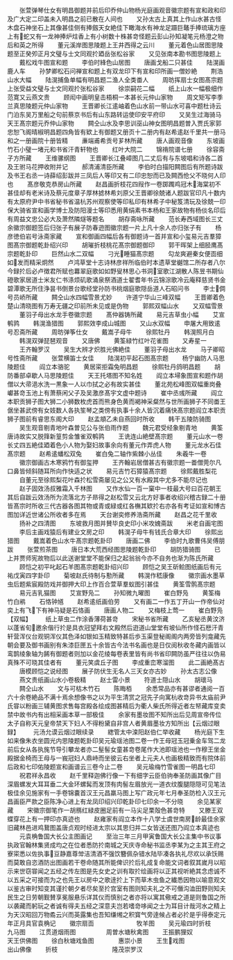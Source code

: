 <!-- { "loadSidebar": true } -->
　　张萱弹琴仕女有明昌御题并前后印乔仲山物杨光庭画观音徽宗题有宣和政和印及广大定二印盖未入明昌之前已散在人间也
　　又孙太古上真其上作山水甚古怪木盘石神坐石上其像甚佳侧有捧劔天女絶佳下瞰海水有神龙足蹑巨鼇手捧琉璃方座上有蛇又有一龙神捧炉炷香上有小树数十株甚竒怪题云彭山孙知凝笔元杨澄之物后和英之所得
　　董元溪岸图思陵题上王井西得之云川
　　董元着色山居图思陵题至正癸夘正月文璧与士文同观扵廼岳张松谷家
　　又见张南本勘书图思陵题上
　　戴松戏牛图宣和题
　　李伯时綘色山居图
　　唐画戈船二只甚佳
　　陆滉画鹿人车
　　孙梦卿松石问禅宣和题上有双龙印下有宣和印所画一僧妙絶
　　荆浩山水大幅
　　陆滉捕鱼单幅有明昌题二渔人全类畨人
　　周昉挥扇士女图髙宗题上张受益文璧与士文同观扵张松谷家
　　徐崇嗣花二幅
　　纸上山水一幅极细作范寛又云燕文贵
　　顾闳中画明皇击梧桐一本甚长元仲山家物
　　周文矩写李季兰真思陵题元仲山家物
　　王晋卿长江逺岫着色山水前一带山水可喜中题杜诗云门泊东吴万里船之句前蔡京书后有山东路转运使印安平府印
　　又吴生过海骑马天王髙宗题元乔仲山家物
　　闗仝山水及李思训巫山神女图明昌题曽入贾氏家郭忠恕飞阁晴椒明昌题四角皆有欵上有御题又册页十二册内有赵希逺赵千里共一册马和之一册画院十册皆精
　　亷端甫希贡号芗林所藏
　　唐人画观音像
　　东坡画竹石小璧一堵元和书省汗青轩物也
　　红叶大院二
　　锦禙院谱七册
　　徐容斋子方所藏
　　王维骡纲图
　　王晋卿长江叠嶂图几二丈后有与东坡唱和诗各二首及王驸马花押收附并记
　　郝清浦清臣所藏
　　李伯时白描阳闗图后有所题诗跋及书王右丞一诗薛绍彭跋并三凤后人等印又有二印忠恕而已及闗西伧父不晓何人印也
　　髙彦敬克恭房山所藏
　　赵昌画折枝花四叚作一卷踯躅鸡冠木海棠初不甚佳却有老米诗及蔡元度章子厚林摅林希刘原父王晋卿徐兢诸人题跋官印凡十数内有太原府尹中书省秘书省温杭苏州观察使等印私印有林希子中秘笈清玩及徐兢一印保大骑省宣和画学博士及防阳漫士等印悉用黄绢素书本杨和王家故物有杨倓名印后有周益文忠公必大及萧然隣燧等题名
　　胡存斋咏所藏
　　范长寿西域图长三丈余徽宗御题签后归张子有展子防春逰图徽宗题一片上凡十余人亦归张子有
　　杨彦徳伯岩号泳斋家藏
　　宣和御画四幅后各有御题诗一首并宣和小玺易元吉羣獐图髙宗御题乾卦绍兴印
　　胡璀折枝桃花髙宗御题御印
　　郭干晖架上细胫鹰髙宗题乾卦印
　　巨然山水二双幅
　　刁光睡猫髙宗题
　　勾龙爽避秦女便靣细如发而精采炯然
　　卢鸿草堂十志诗林彦祥所临伯时本遗草堂樾馆二所存者八尔今録扵后必卢徴君所赋也羃翠庭歌如如野叟林思心书洞室歌江湖散人陈昱书期仙磴歌家居道士米友仁书涤烦矶歌涌泉祭酒道士翟耆年书云锦淙歌冷云庵释慈贤书金碧潭歌无所住浄昙书倒景台歌经堂孙防书桃烟庭歌隠岳道人石昭问书
　　李士倜号员峤所藏
　　闗仝山水四幅雪景尤妙
　　许道宁华山三峰双幅
　　王晋卿着色楚山清晓图有万寿无疆之印前所未见或是伪物
　　郭熙双幅山水
　　又双幅雪景
　　董羽子母出水龙手卷徽宗题
　　髙仲器铸所藏
　　易元吉草虫小幅
　　艾宣鹌鹑
　　韩滉渔猎图
　　郭熙效李成山城图
　　又山水双幅
　　申屠大用致逺号忍斋所藏
　　周昉弹筝仕女
　　戴嵩子母牛
　　徐熙牡丹
　　韩滉照月白
　　韩滉双弹琵琶观音
　　又唐佛
　　黄筌緑竹红叶花雀图
　　又寿星一
　　王齐翰罗汉
　　吴生大辨才炽胜光佛絶佳
　　董羽子母出水龙
　　马子卿昭号性斋所藏
　　张萱横笛士女佳
　　陆滉初平起石图髙宗题
　　杨宁幽防人马思陵题佳
　　阎立本骆驼
　　黄居寀拒霜兔明昌题
　　徐熙牡丹鸽明昌题
　　胡防番部卓歇人马思陵题佳
　　天王托塔图不知名姓
　　阎立本埽象图宣和题作胡僧以大帚浥水洗一黒象一人以巾拭之必有故实甚佳
　　董北苑松峰图双幅重岗叠巘甚竒玉池上有萧蔡闲父子及吴激彦髙宇文虚中题诗
　　崔中丞彧所藏
　　阎立本职贡狮子图大狮二小狮数枚虎首而熊身色黄而褐神采粲然与世所画狮子不同畨王倨坐甚武傍有女妓数人各执笙琴之类傍有执事十余人皆沉着痛快髙宗题阎立本职贡狮子图前有睿思东阁大印
　　赵孟頫乙未自燕回时所收
　　韩干五陵防骑图
　　吴生观音剔青地叶森曽见公与张伯雨作题
　　魏元君受经象剔青地
　　黄筌唐诗故实又脱箨新篁剪金雏雀双鹌鹑
　　王诜连山絶壁髙宗题
　　董元山水一卷长丈四五絶佳廼着色小人物为娶妇故事余向有董元作弄虎人物
　　董元龙水石佳髙宗题
　　赵希逺蟠松双兔
　　崔白兔二轴作紫棘小丛佳
　　朱羲牛一卷
　　徽宗御画古木寒鸦竹有御玺押
　　王齐翰岩居僧甚古有徽宗题一畨僧莞尔凡口鼻皆倾斜随耳所向作快适之状
　　易元吉竹石獐猿髙宗题
　　徐熙戴胜梨花
　　自董元至徐熙梨花叶森扵松雪斋屡见之公又有水殿其中尤多不能尽记也
　　赵子固效汤叔雅霜入千林图
　　又作水仙一百一窠中一枝最大号曰百花朝王其后自跋云效汤所为流落北方子昻得之赵松雪又云北方好事者收绍兴稽古録二十册皆髙宗时所收三代古器各图其物或青或緑或红各橅其欵扵右亦各有考证如宣和博古图加详近世诸公所收者多在焉
　　天台谢奕修养浩斋所藏
　　赵昌之花千里收
　　扬补之四清图
　　东坡救月图并賛毕良史印小米攻媿斋跋
　　米老自画宅图
　　李后主画戏猿后有建业文房之印
　　韩滉子母牛有钱氏合章大印
　　徐熙出猎图
　　戴嵩着色山水牛髙宗题乾卦印
　　唐画二佛
　　李伯时九歌曹伟吴傅朋跋
　　张萱煎茶图
　　唐日本大荒西经图思陵题乾卦印
　　胡防猎骑图
　　已上并贾师宪故物后以此送谢堂堂不能保归之起翁翁今亦不自务也渐为陈氏所藏
　　顾恺之初平叱起石羊图髙宗题乾卦绍兴印
　　顾恺之吴王斫鲙图纸画后有元祐戊寅四字卦印
　　菊坡赵氏待制与懃所藏
　　韩滉作嵇康像
　　徽宗画水墨草虫后题紫宸殿防戏并御押大印上作百合萱草羣蚁图引甚佳
　　黄筌雪鹘髙宗题
　　易元吉乳猫图
　　艾宣野凫二
　　孙知微九曜图
　　崔白野凫
　　黄筌梅竹白鹇
　　石恪钟馗
　　赵希逺纸画伯劳
　　又有画二一作五丁开山一作帝仙对奕上有飞下有神马疑是石恪画
　　唐画人物二
　　又梅枝上莺一
　　崔白野凫【双幅】
　　纸上草虫二作涂香薄荷甚竒
　　宋秘书省所藏
　　乙亥秘丞黄汶济以蓬省旬邀余偕行扵是具衣冠望拜右文殿然后逰道山堂堂有坡仙所作怪石厯汗青轩营浑仪台观铜浑仪其色泽如银如玉精致特甚后歩玉渠登秘阁阁内两旁皆列龛藏先朝会要及御书画别有朱漆巨匣五十余皆古今法书名画也是日仅阅秋收冬藏内画皆以鸾鹊绫象轴为餙有御题者则加以金花绫每卷表里皆有尚书省印闗防虽严往往以伪易真殊不可晓其佳者有
　　董元笑虞丘子图
　　李成重峦寒溜图
　　此二画絶髙古
　　唐模顾恺之说经图
　　展子防伏生无名人三天女亦古妙
　　孙太古志公像
　　燕文贵纸画山水小卷极精
　　赵士雷小景
　　符道士隠山水
　　胡瓌马
　　闗仝山水
　　文与可枯木竹石
　　陈晦栢
　　余悉常品亦有甚谬者通阅一百六十余卷絶品不满十焉余想像书之以为平生清赏之冠先子向寓杭收竒异书太庙前尹氏甞以粉画三辅黄图求售每宫殿各绘成图甚精后为衢人柴氏所得近者左帑藏库变卖禁中故书内有出相采画本草一部极佳
　　余家有墨妆图不知所出后见周宣帝传位太子自称天元皇帝禁天下妇人不得粉黛自非宫人者黄眉墨妆方知所出【云烟过眼録】
　　元汤允谟云烟过眼续录
　　緫管太中滦阳赵伯仁举收藏
　　杨光庭下生如来像朱衣坐圆光内思陵题乾卦印吴元瑜瑶池图二卷一作王母冠玉冠乗金车驾二龙前后女从各执旄节导引攀龙者亦二髽髻女童甚竒卷尾作大池即瑶池也一作穆王坐金殿据金椅而王母与一峩冠妇人鼎峙而坐彼云右坐者上元夫人也画极精致而有院体前后政和七印佑陵题宣和画谱云三卷今止二卷
　　吴元瑜梅竹雪雀图一明昌七印
　　祝君祥永昌收
　　赵千里释迦佛行像一下有细字云臣伯驹奉圣防画其像广目深眉螺发大耳耳垂二大金环螺髯而发顶有肉髻左眉放光一道衣纹腹腿隠隠可见笔法极佳余见施家有一手卷锦嚢首汉王元昌羸马图上写广政元年七月奉圣防检入汉王元昌画臣严款之臣陈净心进上有龙凤印绍兴印乾卦印七印余一不分晓
　　余见某家藏
　　宋徽宗御笔作一胡鴈红緑皮圈足前有一马尖足栗殻色甚竒特
　　又滕王双蝶穿花上有一押印亦真迹也
　　赵雍家有阎立本作十八学士虞世南房龄最佳余家旧藏林邑进鸡鵞图盖唐贞观时经进太宗以其思归并二女皆送还图乃阎立本真迹也
　　元袁桷鲁国大长公主图画记
　　至治三年三月甲寅鲁国大长公主集中书议事执政官翰林集贤成均之在位者悉防扵南城之天庆寺命秘书监丞李某为之主其王府之寮寀悉以佐执事豆静嘉尊斚洁清酒不强饮簪佩杂错水陆毕凑各执礼尽欢以承饫赐而莫敢自恣酒防出图画若干卷命随其所能俾识扵后礼成复命能文词者叙其嵗月以昭示来世窃甞闻之五经之传左图是先女史之训有取扵绘画将以正其视听絶其念虑诚不以五采之可接而为之也先王以房中之歌逹扵上下而草木虫鱼之纎悉因物以喻意观文以鉴古审时知变其谨扵朝夕者尽矣至扵宫室有图则知夫礼之不可僭沟洫田野则知夫民生之日劳朝觐賛享冕服悬乐详其仪而慎别之者亦将以寓其儆戒之道是则鲁国之所以袭藏而躬玩之者诚有得夫五经之深意夫岂若嗜竒哆闻之士为耳目计哉河水之精上为天汉昭回万物矞云兴而英露集也吾知缣缃之积寳气旁逹候占者必扵是乎得泰定元年正月具官袁桷记
　　徽宗扇靣　　　　　　　牧羊图
　　吴元瑜四时折枝　　　　九马图
　　江贯道烟雨图　　　　　周曽水塘秋禽图
　　王振鹏狸奴　　　　　　天王供佛图
　　徐白秋塘戏鱼图　　　　惠崇小景
　　王生戏图　　　　　　出山佛像
　　折枝　　　　　　　　　隆茂崇罗汉
